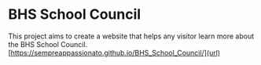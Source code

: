# BHS School Council

This project aims to create a website that helps any visitor learn more about the BHS School Council. 
[https://sempreappassionato.github.io/BHS_School_Council/](url)
